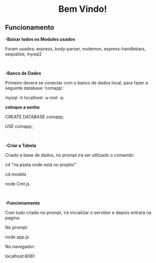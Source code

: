 <h1 align="center"> Bem Vindo! </h1>

## Funcionamento
**-Baixar todos os Modules usados**

Foram usados: express, body-parser, nodemon, express-handlebars, sequelize, mysql2

<br>

**-Banco de Dados**

Primeiro deverá se conectar com o banco de dados local, para fazer a seguinte database 'comapp':

mysql -h localhost -u root -p

**coloque a senha**

CREATE DATABASE comapp;

USE comapp;

<br>

**-Criar a Tabela**

Criado a base de dados, no prompt irá ser utilizado o comando:

cd "na pasta onde está no projeto"

cd models

node Cmt.js

<br>

**-Funcionamento**

Com tudo criado no prompt, irá inicializar o servidor e depois entrará na pagina:

No prompt:

node app.js

No navegador:

localhost:8081
